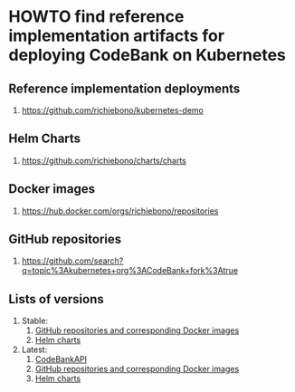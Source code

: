 # HOWTO find reference implementation artifacts for deploying CodeBank on Kubernetes

## Reference implementation deployments

1. https://github.com/richiebono/kubernetes-demo

## Helm Charts

1. https://github.com/richiebono/charts/charts

## Docker images

1. https://hub.docker.com/orgs/richiebono/repositories

## GitHub repositories

1. https://github.com/search?q=topic%3Akubernetes+org%3ACodeBank+fork%3Atrue

## Lists of versions

1. Stable:
    1. [GitHub repositories and corresponding Docker images](https://github.com/richiebono/knowledge-base/blob/main/lists/docker-versions-stable.sh)
    1. [Helm charts](https://github.com/richiebono/knowledge-base/blob/main/lists/helm-versions-stable.sh)
1. Latest:
    1. [CodeBankAPI](https://github.com/richiebono/knowledge-base/blob/main/lists/senzing-versions-latest.sh)
    1. [GitHub repositories and corresponding Docker images](https://github.com/richiebono/knowledge-base/blob/main/lists/docker-versions-latest.sh)
    1. [Helm charts](https://github.com/richiebono/knowledge-base/blob/main/lists/helm-versions-latest.sh)
